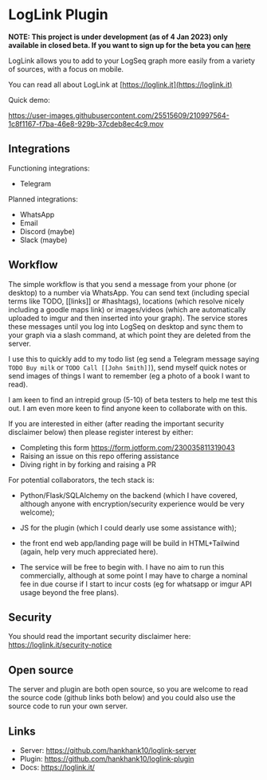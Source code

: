 # LogLink Plugin
    
**NOTE: This project is under development (as of 4 Jan 2023) only available in closed beta. If you want to sign up for the beta you can [here](https://form.jotform.com/230035811319043)**

LogLink allows you to add to your LogSeq graph more easily from a variety of sources, with a focus on mobile.

You can read all about LogLink at [https://loglink.it](https://loglink.it)

Quick demo:

https://user-images.githubusercontent.com/25515609/210997564-1c8f1167-f7ba-46e8-929b-37cdeb8ec4c9.mov

## Integrations

Functioning integrations:
- Telegram

Planned integrations:
- WhatsApp
- Email
- Discord (maybe)
- Slack (maybe)

## Workflow

The simple workflow is that you send a message from your phone (or desktop) to a number via WhatsApp. You can send text (including special terms like TODO, [[links]] or #hashtags), locations (which resolve nicely including a goodle maps link) or images/videos (which are automatically uploaded to imgur and then inserted into your graph). The service stores these messages until you log into LogSeq on desktop and sync them to your graph via a slash command, at which point they are deleted from the server.

I use this to quickly add to my todo list (eg send a Telegram message saying `TODO Buy milk` or `TODO Call [[John Smith]]`), send myself quick notes or send images of things I want to remember (eg a photo of a book I want to read).

I am keen to find an intrepid group (5-10) of beta testers to help me test this out. I am even more keen to find anyone keen to collaborate with on this.

If you are interested in either (after reading the important security disclaimer below) then please register interest by either:
- Completing this form https://form.jotform.com/230035811319043
- Raising an issue on this repo offering assistance
- Diving right in by forking and raising a PR

For potential collaborators, the tech stack is:
- Python/Flask/SQLAlchemy on the backend (which I have covered, although anyone with encryption/security experience would be very welcome);
- JS for the plugin (which I could dearly use some assistance with);
- the front end web app/landing page will be build in HTML+Tailwind (again, help very much appreciated here).

- The service will be free to begin with. I have no aim to run this commercially, although at some point I may have to charge a nominal fee in due course if I start to incur costs (eg for whatsapp or imgur API usage beyond the free plans).

## Security
You should read the important security disclaimer here: https://loglink.it/security-notice

## Open source
The server and plugin are both open source, so you are welcome to read the source code (github links both below) and you could also use the source code to run your own server.

## Links
- Server: https://github.com/hankhank10/loglink-server
- Plugin: https://github.com/hankhank10/loglink-plugin
- Docs: https://loglink.it/
